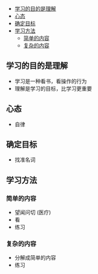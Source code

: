 

- [学习的目的是理解](#学习的目的是理解)
- [心态](#心态)
- [确定目标](#确定目标)
- [学习方法](#学习方法)
  - [简单的内容](#简单的内容)
  - [复杂的内容](#复杂的内容)


## 学习的目的是理解

- 学习是一种看书，看操作的行为
- 理解是学习的目标，比学习更重要

## 心态
- 自律

## 确定目标

- 找准名词


## 学习方法
### 简单的内容
- 望闻问切 (医疗)
- 看
- 练习

### 复杂的内容 
- 分解成简单的内容
- 练习
